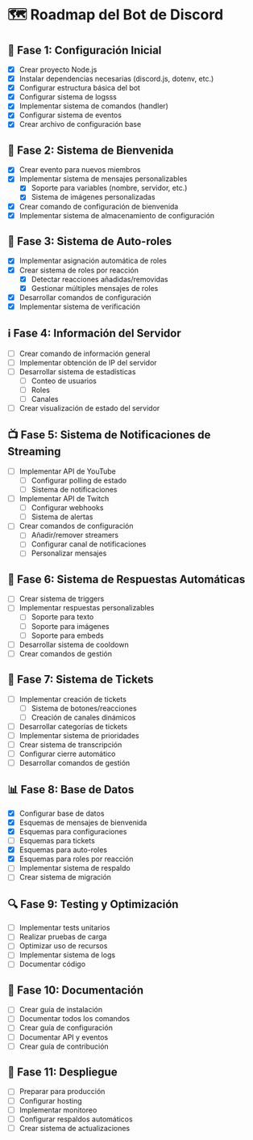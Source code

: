 # 🗺️ Roadmap del Bot de Discord

## 🌟 Fase 1: Configuración Inicial
- [X] Crear proyecto Node.js
- [X] Instalar dependencias necesarias (discord.js, dotenv, etc.)
- [X] Configurar estructura básica del bot
- [X] Configurar sistema de logsss
- [X] Implementar sistema de comandos (handler)
- [X] Configurar sistema de eventos
- [X] Crear archivo de configuración base

## 🎉 Fase 2: Sistema de Bienvenida
- [X] Crear evento para nuevos miembros
- [X] Implementar sistema de mensajes personalizables
  - [X] Soporte para variables (nombre, servidor, etc.)
  - [X] Sistema de imágenes personalizadas
- [X] Crear comando de configuración de bienvenida
- [X] Implementar sistema de almacenamiento de configuración

## 👑 Fase 3: Sistema de Auto-roles
- [X] Implementar asignación automática de roles
- [X] Crear sistema de roles por reacción
  - [X] Detectar reacciones añadidas/removidas
  - [X] Gestionar múltiples mensajes de roles
- [X] Desarrollar comandos de configuración
- [X] Implementar sistema de verificación

## ℹ️ Fase 4: Información del Servidor
- [ ] Crear comando de información general
- [ ] Implementar obtención de IP del servidor
- [ ] Desarrollar sistema de estadísticas
  - [ ] Conteo de usuarios
  - [ ] Roles
  - [ ] Canales
- [ ] Crear visualización de estado del servidor

## 📺 Fase 5: Sistema de Notificaciones de Streaming
- [ ] Implementar API de YouTube
  - [ ] Configurar polling de estado
  - [ ] Sistema de notificaciones
- [ ] Implementar API de Twitch
  - [ ] Configurar webhooks
  - [ ] Sistema de alertas
- [ ] Crear comandos de configuración
  - [ ] Añadir/remover streamers
  - [ ] Configurar canal de notificaciones
  - [ ] Personalizar mensajes

## 🤖 Fase 6: Sistema de Respuestas Automáticas
- [ ] Crear sistema de triggers
- [ ] Implementar respuestas personalizables
  - [ ] Soporte para texto
  - [ ] Soporte para imágenes
  - [ ] Soporte para embeds
- [ ] Desarrollar sistema de cooldown
- [ ] Crear comandos de gestión

## 🎫 Fase 7: Sistema de Tickets
- [ ] Implementar creación de tickets
  - [ ] Sistema de botones/reacciones
  - [ ] Creación de canales dinámicos
- [ ] Desarrollar categorías de tickets
- [ ] Implementar sistema de prioridades
- [ ] Crear sistema de transcripción
- [ ] Configurar cierre automático
- [ ] Desarrollar comandos de gestión

## 📊 Fase 8: Base de Datos
- [X] Configurar base de datos
- [X] Esquemas de mensajes de bienvenida
- [X] Esquemas para configuraciones
- [ ] Esquemas para tickets
- [X] Esquemas para auto-roles
- [X] Esquemas para roles por reacción
- [ ] Implementar sistema de respaldo
- [ ] Crear sistema de migración

## 🔍 Fase 9: Testing y Optimización
- [ ] Implementar tests unitarios
- [ ] Realizar pruebas de carga
- [ ] Optimizar uso de recursos
- [ ] Implementar sistema de logs
- [ ] Documentar código

## 📝 Fase 10: Documentación
- [ ] Crear guía de instalación
- [ ] Documentar todos los comandos
- [ ] Crear guía de configuración
- [ ] Documentar API y eventos
- [ ] Crear guía de contribución

## 🚀 Fase 11: Despliegue
- [ ] Preparar para producción
- [ ] Configurar hosting
- [ ] Implementar monitoreo
- [ ] Configurar respaldos automáticos
- [ ] Crear sistema de actualizaciones 